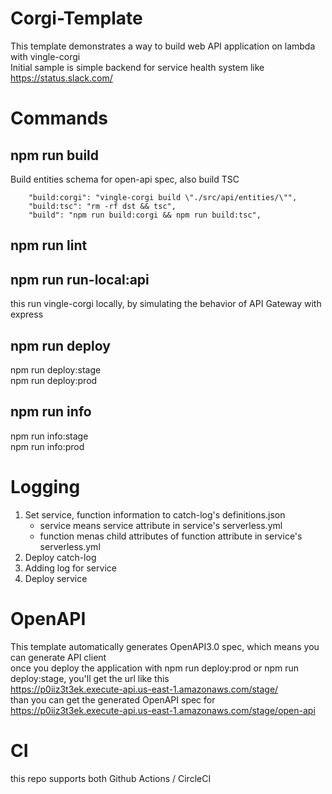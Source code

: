 # Corgi-Template

This template demonstrates a way to build web API application on lambda with vingle-corgi  
Initial sample is simple backend for service health system like https://status.slack.com/ 

# Commands

## npm run build
Build entities schema for open-api spec, also build TSC
```
    "build:corgi": "vingle-corgi build \"./src/api/entities/\"",
    "build:tsc": "rm -rf dst && tsc",
    "build": "npm run build:corgi && npm run build:tsc",
```

## npm run lint

## npm run run-local:api
this run vingle-corgi locally, by simulating the behavior of API Gateway with express

## npm run deploy
npm run deploy:stage  
npm run deploy:prod  

## npm run info
npm run info:stage  
npm run info:prod  

# Logging
1. Set service, function information to catch-log's definitions.json
    - service means service attribute in service's serverless.yml
    - function menas child attributes of function attribute in service's serverless.yml
2. Deploy catch-log
3. Adding log for service
4. Deploy service

# OpenAPI
This template automatically generates OpenAPI3.0 spec, which means you can generate API client  
once you deploy the application with npm run deploy:prod or npm run deploy:stage, you'll get the url like this  
https://p0iiz3t3ek.execute-api.us-east-1.amazonaws.com/stage/  
than you can get the generated OpenAPI spec for https://p0iiz3t3ek.execute-api.us-east-1.amazonaws.com/stage/open-api  


# CI
this repo supports both Github Actions / CircleCI  
